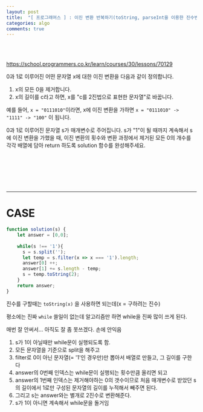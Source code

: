 ```yaml
---
layout: post
title:  "[ 프로그래머스 ] : 이진 변환 반복하기(toString, parseInt을 이용한 진수변환) "
categories: algo
comments: true
---
```


<br>

<br>

https://school.programmers.co.kr/learn/courses/30/lessons/70129

0과 1로 이루어진 어떤 문자열 x에 대한 이진 변환을 다음과 같이 정의합니다.

1. x의 모든 0을 제거합니다.
2. x의 길이를 c라고 하면, x를 "c를 2진법으로 표현한 문자열"로 바꿉니다.

예를 들어, `x = "0111010"`이라면, x에 이진 변환을 가하면 `x = "0111010" -> "1111" -> "100"` 이 됩니다.

0과 1로 이루어진 문자열 s가 매개변수로 주어집니다. s가 "1"이 될 때까지 계속해서 s에 이진 변환을 가했을 때, 이진 변환의 횟수와 변환 과정에서 제거된 모든 0의 개수를 각각 배열에 담아 return 하도록 solution 함수를 완성해주세요.

<br>

<br>

<br>

<br>

<br>


---

# CASE

~~~js
function solution(s) {
    let answer = [0,0];
  
    while(s !== '1'){
      s = s.split('');
      let temp = s.filter(x => x === '1').length;
      answer[0] ++;
      answer[1] += s.length - temp;
      s = temp.toString(2);
    }
    return answer;
}
~~~



진수를 구할때는 `toString(x)` 을 사용하면 되는데(x = 구하려는 진수)

평소에는 진짜 `while` 쓸일이 없는데 알고리즘만 하면 while을 진짜 많이 쓰게 된다.

매번 잘 안써서... 아직도 잘 좀 못쓰겠다. 손에 안익음

1. s가 1이 아닐때만 while문이 실행되도록 함. 
2. 모든 문자열을 기준으로 split을 해주고
3. filter로 0이 아닌 문자열(= '1'인 경우만)만 뽑아서 배열로 만들고, 그 길이를 구한다
4. answer의 0번째 인덱스는 while문이 실행되는 횟수만큼 올리면 되고
5. answer의 1번째 인덱스는 제거해야하는 0의 갯수이므로 처음 매개변수로 받았던 s의 길이에서 1로만 구성된 문자열의 길이를 누적해서 빼주면 된다.
6. 그리고 s는 answer와는 별개로 2진수로 변환해준다.
7. s가 1이 아니면 계속해서 while문을 돌거임



<br>

<br>

<br>

<br>

<br>

<br>



